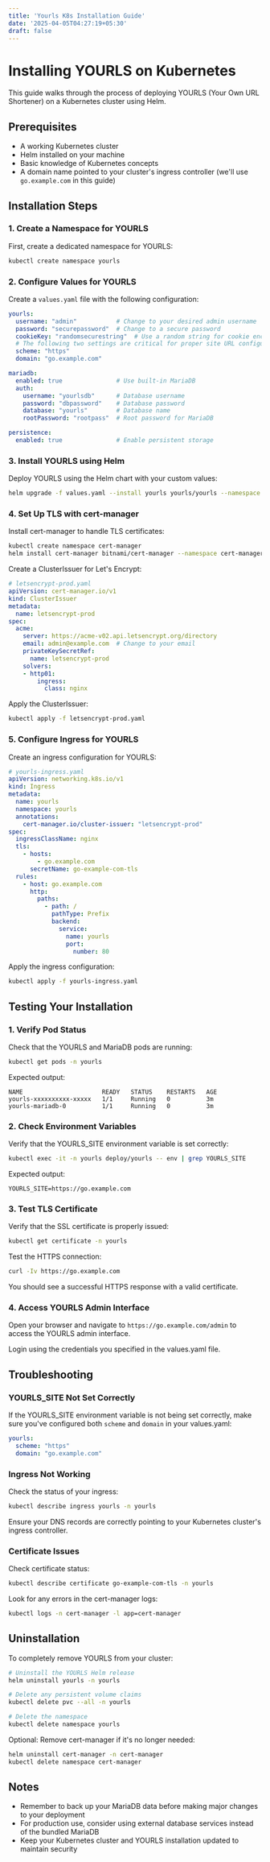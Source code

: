 ```yaml
---
title: 'Yourls K8s Installation Guide'
date: '2025-04-05T04:27:19+05:30'
draft: false
---
```


# Installing YOURLS on Kubernetes

This guide walks through the process of deploying YOURLS (Your Own URL Shortener) on a Kubernetes cluster using Helm.

## Prerequisites

- A working Kubernetes cluster
- Helm installed on your machine
- Basic knowledge of Kubernetes concepts
- A domain name pointed to your cluster's ingress controller (we'll use `go.example.com` in this guide)

## Installation Steps

### 1. Create a Namespace for YOURLS

First, create a dedicated namespace for YOURLS:

```bash
kubectl create namespace yourls
```

### 2. Configure Values for YOURLS

Create a `values.yaml` file with the following configuration:

```yaml
yourls:
  username: "admin"           # Change to your desired admin username
  password: "securepassword"  # Change to a secure password
  cookieKey: "randomsecurestring"  # Use a random string for cookie encryption
  # The following two settings are critical for proper site URL configuration
  scheme: "https"
  domain: "go.example.com"

mariadb:
  enabled: true               # Use built-in MariaDB
  auth:
    username: "yourlsdb"      # Database username
    password: "dbpassword"    # Database password
    database: "yourls"        # Database name
    rootPassword: "rootpass"  # Root password for MariaDB

persistence:
  enabled: true               # Enable persistent storage
```

### 3. Install YOURLS using Helm

Deploy YOURLS using the Helm chart with your custom values:

```bash
helm upgrade -f values.yaml --install yourls yourls/yourls --namespace yourls
```

### 4. Set Up TLS with cert-manager

Install cert-manager to handle TLS certificates:

```bash
kubectl create namespace cert-manager
helm install cert-manager bitnami/cert-manager --namespace cert-manager --set installCRDs=true
```

Create a ClusterIssuer for Let's Encrypt:

```yaml
# letsencrypt-prod.yaml
apiVersion: cert-manager.io/v1
kind: ClusterIssuer
metadata:
  name: letsencrypt-prod
spec:
  acme:
    server: https://acme-v02.api.letsencrypt.org/directory
    email: admin@example.com  # Change to your email
    privateKeySecretRef:
      name: letsencrypt-prod
    solvers:
    - http01:
        ingress:
          class: nginx
```

Apply the ClusterIssuer:

```bash
kubectl apply -f letsencrypt-prod.yaml
```

### 5. Configure Ingress for YOURLS

Create an ingress configuration for YOURLS:

```yaml
# yourls-ingress.yaml
apiVersion: networking.k8s.io/v1
kind: Ingress
metadata:
  name: yourls
  namespace: yourls
  annotations:
    cert-manager.io/cluster-issuer: "letsencrypt-prod"
spec:
  ingressClassName: nginx
  tls:
    - hosts:
        - go.example.com
      secretName: go-example-com-tls
  rules:
    - host: go.example.com
      http:
        paths:
          - path: /
            pathType: Prefix
            backend:
              service:
                name: yourls
                port:
                  number: 80
```

Apply the ingress configuration:

```bash
kubectl apply -f yourls-ingress.yaml
```

## Testing Your Installation

### 1. Verify Pod Status

Check that the YOURLS and MariaDB pods are running:

```bash
kubectl get pods -n yourls
```

Expected output:
```
NAME                      READY   STATUS    RESTARTS   AGE
yourls-xxxxxxxxxx-xxxxx   1/1     Running   0          3m
yourls-mariadb-0          1/1     Running   0          3m
```

### 2. Check Environment Variables

Verify that the YOURLS_SITE environment variable is set correctly:

```bash
kubectl exec -it -n yourls deploy/yourls -- env | grep YOURLS_SITE
```

Expected output:
```
YOURLS_SITE=https://go.example.com
```

### 3. Test TLS Certificate

Verify that the SSL certificate is properly issued:

```bash
kubectl get certificate -n yourls
```

Test the HTTPS connection:

```bash
curl -Iv https://go.example.com
```

You should see a successful HTTPS response with a valid certificate.

### 4. Access YOURLS Admin Interface

Open your browser and navigate to `https://go.example.com/admin` to access the YOURLS admin interface.

Login using the credentials you specified in the values.yaml file.

## Troubleshooting

### YOURLS_SITE Not Set Correctly

If the YOURLS_SITE environment variable is not being set correctly, make sure you've configured both `scheme` and `domain` in your values.yaml:

```yaml
yourls:
  scheme: "https"
  domain: "go.example.com"
```

### Ingress Not Working

Check the status of your ingress:

```bash
kubectl describe ingress yourls -n yourls
```

Ensure your DNS records are correctly pointing to your Kubernetes cluster's ingress controller.

### Certificate Issues

Check certificate status:

```bash
kubectl describe certificate go-example-com-tls -n yourls
```

Look for any errors in the cert-manager logs:

```bash
kubectl logs -n cert-manager -l app=cert-manager
```

## Uninstallation

To completely remove YOURLS from your cluster:

```bash
# Uninstall the YOURLS Helm release
helm uninstall yourls -n yourls

# Delete any persistent volume claims
kubectl delete pvc --all -n yourls

# Delete the namespace
kubectl delete namespace yourls
```

Optional: Remove cert-manager if it's no longer needed:

```bash
helm uninstall cert-manager -n cert-manager
kubectl delete namespace cert-manager
```

## Notes

- Remember to back up your MariaDB data before making major changes to your deployment
- For production use, consider using external database services instead of the bundled MariaDB
- Keep your Kubernetes cluster and YOURLS installation updated to maintain security
